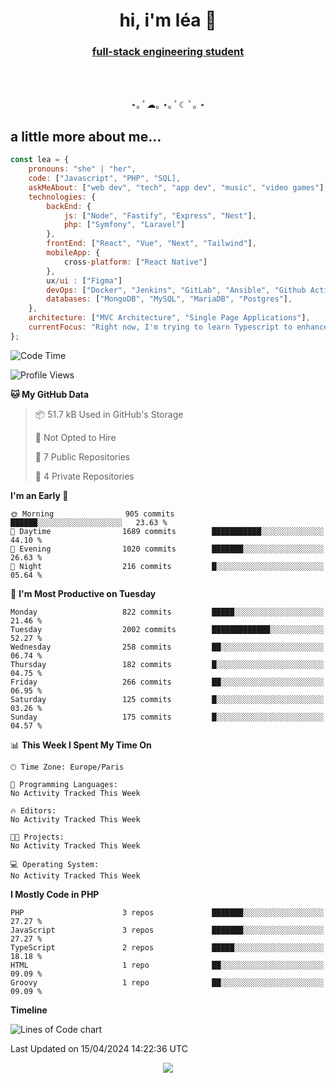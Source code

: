 <h1 align="center">hi, i'm léa 🌙</h1>
<h3 align="center"><ins>full-stack engineering student</ins></h3>  
  <br>
  <br>
  <p align="center">
                 ⋆｡ ﾟ☁︎｡ ⋆｡ ﾟ☾ ﾟ｡ ⋆
  </p>
  <h2>a little more about me...</h2>
  
```js
const lea = {
    pronouns: "she" | "her",
    code: ["Javascript", "PHP", "SQL],
    askMeAbout: ["web dev", "tech", "app dev", "music", "video games"],
    technologies: {
        backEnd: {
            js: ["Node", "Fastify", "Express", "Nest"],
            php: ["Symfony", "Laravel"]
        },
        frontEnd: ["React", "Vue", "Next", "Tailwind"],
        mobileApp: {
            cross-platform: ["React Native"]
        },
        ux/ui : ["Figma"]
        devOps: ["Docker", "Jenkins", "GitLab", "Ansible", "Github Actions"],
        databases: ["MongoDB", "MySQL", "MariaDB", "Postgres"],
    },
    architecture: ["MVC Architecture", "Single Page Applications"],
    currentFocus: "Right now, I'm trying to learn Typescript to enhance my Javascript development.",
};
```
<!--START_SECTION:waka-->
![Code Time](http://img.shields.io/badge/Code%20Time-0%20secs-blue)

![Profile Views](http://img.shields.io/badge/Profile%20Views-0-blue)

**🐱 My GitHub Data** 

> 📦 51.7 kB Used in GitHub's Storage 
 > 
> 🚫 Not Opted to Hire
 > 
> 📜 7 Public Repositories 
 > 
> 🔑 4 Private Repositories 
 > 
**I'm an Early 🐤** 

```text
🌞 Morning                905 commits         ██████░░░░░░░░░░░░░░░░░░░   23.63 % 
🌆 Daytime                1689 commits        ███████████░░░░░░░░░░░░░░   44.10 % 
🌃 Evening                1020 commits        ███████░░░░░░░░░░░░░░░░░░   26.63 % 
🌙 Night                  216 commits         █░░░░░░░░░░░░░░░░░░░░░░░░   05.64 % 
```
📅 **I'm Most Productive on Tuesday** 

```text
Monday                   822 commits         █████░░░░░░░░░░░░░░░░░░░░   21.46 % 
Tuesday                  2002 commits        █████████████░░░░░░░░░░░░   52.27 % 
Wednesday                258 commits         ██░░░░░░░░░░░░░░░░░░░░░░░   06.74 % 
Thursday                 182 commits         █░░░░░░░░░░░░░░░░░░░░░░░░   04.75 % 
Friday                   266 commits         ██░░░░░░░░░░░░░░░░░░░░░░░   06.95 % 
Saturday                 125 commits         █░░░░░░░░░░░░░░░░░░░░░░░░   03.26 % 
Sunday                   175 commits         █░░░░░░░░░░░░░░░░░░░░░░░░   04.57 % 
```


📊 **This Week I Spent My Time On** 

```text
🕑︎ Time Zone: Europe/Paris

💬 Programming Languages: 
No Activity Tracked This Week

🔥 Editors: 
No Activity Tracked This Week

🐱‍💻 Projects: 
No Activity Tracked This Week

💻 Operating System: 
No Activity Tracked This Week
```

**I Mostly Code in PHP** 

```text
PHP                      3 repos             ███████░░░░░░░░░░░░░░░░░░   27.27 % 
JavaScript               3 repos             ███████░░░░░░░░░░░░░░░░░░   27.27 % 
TypeScript               2 repos             █████░░░░░░░░░░░░░░░░░░░░   18.18 % 
HTML                     1 repo              ██░░░░░░░░░░░░░░░░░░░░░░░   09.09 % 
Groovy                   1 repo              ██░░░░░░░░░░░░░░░░░░░░░░░   09.09 % 
```



**Timeline**

![Lines of Code chart](https://raw.githubusercontent.com/xmnchild/xmnchild/main/assets/bar_graph.png)


 Last Updated on 15/04/2024 14:22:36 UTC
<!--END_SECTION:waka-->


  <p align="center">
  <img align="center" src="https://github-readme-stats.vercel.app/api?username=xmnchild&theme=buefy&show_icons=true" />
  </p>
  
  
<br>
<br>
